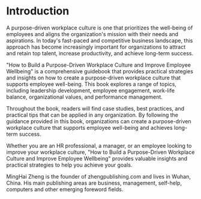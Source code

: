 # Introduction

A purpose-driven workplace culture is one that prioritizes the well-being of employees and aligns the organization's mission with their needs and aspirations. In today's fast-paced and competitive business landscape, this approach has become increasingly important for organizations to attract and retain top talent, increase productivity, and achieve long-term success.

"How to Build a Purpose-Driven Workplace Culture and Improve Employee Wellbeing" is a comprehensive guidebook that provides practical strategies and insights on how to create a purpose-driven workplace culture that supports employee well-being. This book explores a range of topics, including leadership development, employee engagement, work-life balance, organizational values, and performance management.

Throughout the book, readers will find case studies, best practices, and practical tips that can be applied in any organization. By following the guidance provided in this book, organizations can create a purpose-driven workplace culture that supports employee well-being and achieves long-term success.

Whether you are an HR professional, a manager, or an employee looking to improve your workplace culture, "How to Build a Purpose-Driven Workplace Culture and Improve Employee Wellbeing" provides valuable insights and practical strategies to help you achieve your goals.

MingHai Zheng is the founder of zhengpublishing.com and lives in Wuhan, China. His main publishing areas are business, management, self-help, computers and other emerging foreword fields.
